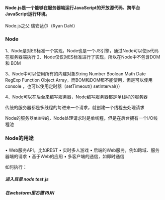 #### Node.js是一个能够在服务器端运行JavaScript的开放源代码、跨平台JavaScript运行环境。

Node.js之父 瑞安达尔（Ryan Dahl）

### Node

1、Node是对ES标准一个实现，Node也是一个JS引擎，通过Node可以使js代码在服务器端执行
2、Node仅仅对ES标准进行了实现，所以在Node中不包含DOM 和 BOM

3、Node中可以使用所有的内建对象String Number Boolean Math Date RegExp Function Object Array，而BOM和DOM都不能使用，但是可以使用 console ，也可以使用定时器（setTimeout() setInterval()）

4、Node可以在后台来编写服务器，Node编写服务器都是单线程的服务器

传统的服务器都是多线程的每进来一个请求，就创建一个线程去处理请求

Node的服务器`单线程`的，Node处理请求时是单线程，但是在后台拥有一个I/O线程池

### Node的用途

 • Web服务API，比如REST
 • 实时多人游戏
 • 后端的Web服务，例如跨域、服务器端的请求
 • 基于Web的应用
 • 多客户端的通信，如即时通信



如何执行：

##### 进入目录   node test.js

##### 在webstorm里右键 RUN